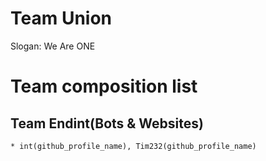 # Team Union
Slogan: We Are ONE

# Team composition list
  ## Team Endint(Bots & Websites)
    * int(github_profile_name), Tim232(github_profile_name)
